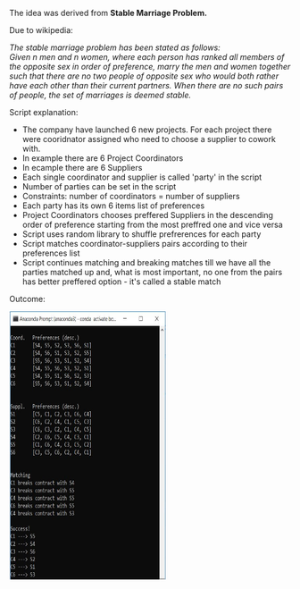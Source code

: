 <p>The idea was derived from <b>Stable Marriage Problem.</b></p>
<p>Due to wikipedia:</p>
<p><i>
The stable marriage problem has been stated as follows:</br>
Given n men and n women, where each person has ranked all members of the opposite sex in order of preference, marry the men and women together such that there are no two people of opposite sex who would both rather have each other than their current partners. When there are no such pairs of people, the set of marriages is deemed stable.
</i></p>

<p>Script explanation:</p>
<ul>
  <li>The company have launched 6 new projects. For each project there were cooridnator assigned who need to choose a supplier to cowork with.
  </li>
  <li>In example there are 6 Project Coordinators</li>
  <li>In ecample there are 6 Suppliers</li>
  <li>Each single coordinator and supplier is called 'party' in the script</li>
  <li>Number of parties can be set in the script</li>
  <li>Constraints: number of coordinators = number of suppliers</li>
  <li>Each party has its own 6 items list of preferences</li>
  <li>
    Project Coordinators chooses preffered Suppliers in the descending order of preference starting from the most preffred one and vice versa
  </li>
  <li>Script uses random library to shuffle prefrerences for each party</li>
  <li>Script matches coordinator-suppliers pairs according to their preferences list</li>
  <li>
    Script continues matching and breaking matches till we have all the parties matched up and, what is most important, no one from the pairs has better preffered option - it's called a stable match
  </li>
</ul>

<p>Outcome:</p>
<img src="images/outcome.JPG", height="480", width="280">

